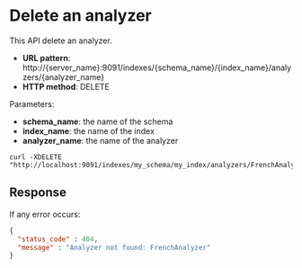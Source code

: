 # Delete an analyzer

This API delete an analyzer.

* **URL pattern**: http://{server_name}:9091/indexes/{schema_name}/{index_name}/analyzers/{analyzer_name}
* **HTTP method**: DELETE

Parameters:

* **schema_name**: the name of the schema
* **index_name**: the name of the index
* **analyzer_name**: the name of the analyzer

```shell
curl -XDELETE "http://localhost:9091/indexes/my_schema/my_index/analyzers/FrenchAnalyzer"
```

## Response

If any error occurs:

```json
{
  "status_code" : 404,
  "message" : "Analyzer not found: FrenchAnalyzer"
}
```